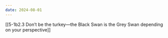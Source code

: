 ```yaml
---
date: 2024-08-01
---
```

[[5-1b2.3 Don’t be the turkey—the Black Swan is the Grey Swan depending on your perspective]]

